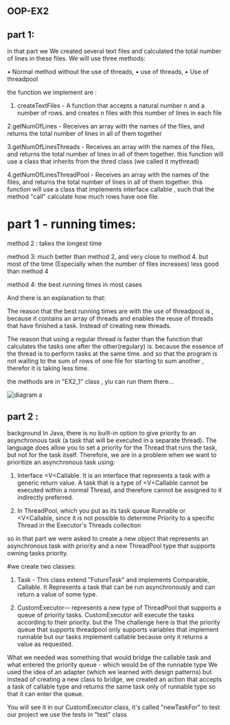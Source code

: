 ## OOP-EX2

## part 1: 

in that part we We created several text files and calculated the total number of lines
in these files. We will use three methods:

• Normal method without the use of threads,
• use of threads,
• Use of threadpool 

the function we implement are : 

1. createTextFiles - A function that accepts a natural number n and a number of rows.
and creates n files with this number of lines in each file

2.getNumOfLines - Receives an array with the names of the files,
and returns the total number of lines in all of them together

3.getNumOfLinesThreads -  Receives an array with the names of the files,
and returns the total number of lines in all of them together.
this function will use a class that inherits from the thred class (we called it mythread)

4.getNumOfLinesThreadPool - Receives an array with the names of the files,
and returns the total number of lines in all of them together.
this function will use a class that implements interface callable , such that the method "call" 
calculate how much rows have one file. 

# part 1 - running times:

method 2 : takes the longest time 

method 3: much better than method 2, and very close to method 4. but most of the time
(Especially when the number of files increases) less good than method 4 

method 4: the best running times in most cases

And there is an explanation to that: 

The reason that the best running times are with the use of threadpool is , because it contains an array of threads and enables the reuse of threads that have finished a task. Instead of creating new threads.

The reason that using a regular thread is faster than the function that calculates the tasks one after the other(regulary) is. because the essence of the thread is to perform tasks at the same time. and so that the program is not waiting to the sum of rows of one file for starting to sum another , therefor it is taking less time.

the methods are in "EX2_1" class , yiu can run them there...

![diagram a](https://user-images.githubusercontent.com/98823130/212137662-30c7b67e-1df6-4b11-b124-a38354145e17.png)


## part 2 : 
background
In Java, there is no built-in option to give priority to an asynchronous task (a task that will be executed in a separate thread).
The language does allow you to set a priority for the Thread that runs the task, but not for the task itself.
Therefore, we are in a problem when we want to prioritize an asynchronous task using:

1. Interface <V<Callable. It is an interface that represents a task with a generic return value.
A task that is a type of <V<Callable cannot be executed within a normal Thread, and therefore cannot be assigned to it
indirectly preferred.

2. In ThreadPool, which you put as its task queue Runnable or <V<Callable, since it is not possible to determine
Priority to a specific Thread in the Executor's Threads collection

so in that part we were asked to create a new object that represents an asynchronous task with priority and a new ThreadPool type that supports owning tasks
priority.

#we create two classes:

1. Task - This class extend "FutureTask" and implements Comparable<Task>, Callable.
It Represents a task that can be run asynchronously and can return a value of some type.

2. CustomExecutor-– represents a new type of ThreadPool that supports a queue of priority tasks.
CustomExecutor will execute the tasks according to their priority.
but the The challenge here is that the priority queue that supports threadpool only supports variables that implement runnable but our tasks implement callable because only it returns a value as requested.

What we needed was something that would bridge the callable task and what entered the priority queue - which would be of the runnable type
We used the idea of an adapter (which we learned with design patterns) but instead of creating a new class to bridge, we created an action that accepts a task of callable type and returns the same task only of runnable type so that it can enter the queue.

You will see it in our CustomExecutor class, it's called "newTaskFor"
to test our project we use the tests in "test" class

